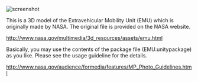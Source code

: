 ![screenshot](http://keijiro.github.io/ExtravehicularMobilityUnit/screenshot.png)

This is a 3D model of the Extravehicular Mobility Unit (EMU) which is originally made by NASA.
The original file is provided on the NASA website.

http://www.nasa.gov/multimedia/3d_resources/assets/emu.html

Basically, you may use the contents of the package file (EMU.unitypackage) as you like.
Please see the usage guideline for the details.

http://www.nasa.gov/audience/formedia/features/MP_Photo_Guidelines.html
